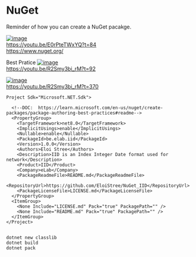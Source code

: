 # NuGet
Reminder of how you can create a NuGet pacakge.

[![image](https://github.com/user-attachments/assets/ad63cf0f-6fba-483d-974f-3403073fa068)](https://youtu.be/E0rPteTWxYQ?t=84)  
https://youtu.be/E0rPteTWxYQ?t=84  
https://www.nuget.org/  

Best Pratice
[![image](https://github.com/user-attachments/assets/ea6eb01b-6fac-4b99-8ddd-fe74ef973eef)](https://youtu.be/R2Smy3bi_rM?t=92)  
https://youtu.be/R2Smy3bi_rM?t=92  

[![image](https://github.com/user-attachments/assets/e3ed6e98-9715-45c3-a89c-51aee13c970c)](https://youtu.be/R2Smy3bi_rM?t=370)  
https://youtu.be/R2Smy3bi_rM?t=370  



```
Project Sdk="Microsoft.NET.Sdk">

  <!--DOC:  https://learn.microsoft.com/en-us/nuget/create-packages/package-authoring-best-practices#readme-->
  <PropertyGroup>
    <TargetFramework>net8.0</TargetFramework>
    <ImplicitUsings>enable</ImplicitUsings>
    <Nullable>enable</Nullable>
    <PackageId>be.elab.iid</PackageId>
    <Version>1.0.0</Version>
    <Authors>Eloi Stree</Authors>
    <Description>IID is an Index Integer Date format used for network</Description>
    <Product>IID</Product>
    <Company>eLab</Company>
    <PackageReadmeFile>README.md</PackageReadmeFile>
    <RepositoryUrl>https://github.com/EloiStree/NuGet_IID</RepositoryUrl>
    <PackageLicenseFile>LICENSE.md</PackageLicenseFile>
  </PropertyGroup>
  <ItemGroup>
    <None Include="LICENSE.md" Pack="true" PackagePath="" />
    <None Include="README.md" Pack="true" PackagePath="" />
  </ItemGroup>
</Project>


```

```
dotnet new classlib
dotnet build
dotnet pack


```
